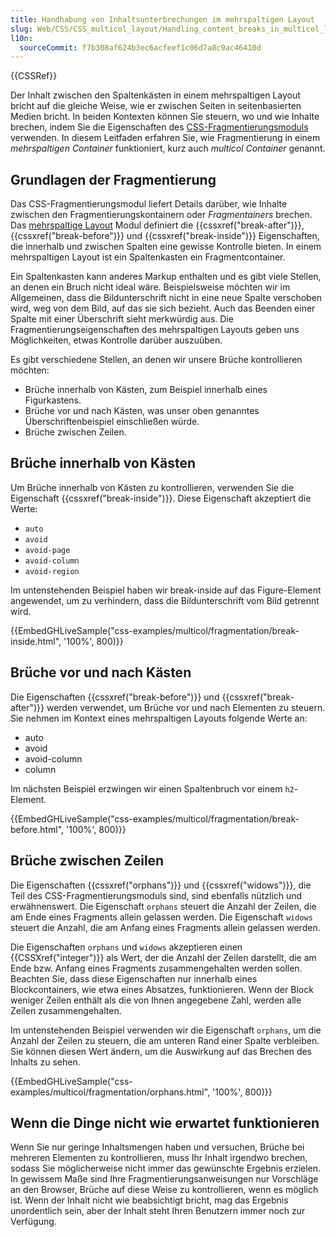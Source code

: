 ```yaml
---
title: Handhabung von Inhaltsunterbrechungen im mehrspaltigen Layout
slug: Web/CSS/CSS_multicol_layout/Handling_content_breaks_in_multicol_layout
l10n:
  sourceCommit: f7b308af624b3ec6acfeef1c06d7a8c9ac46410d
---
```


{{CSSRef}}

Der Inhalt zwischen den Spaltenkästen in einem mehrspaltigen Layout bricht auf die gleiche Weise, wie er zwischen Seiten in seitenbasierten Medien bricht. In beiden Kontexten können Sie steuern, wo und wie Inhalte brechen, indem Sie die Eigenschaften des [CSS-Fragmentierungsmoduls](/de/docs/Web/CSS/CSS_fragmentation) verwenden. In diesem Leitfaden erfahren Sie, wie Fragmentierung in einem _mehrspaltigen Container_ funktioniert, kurz auch _multicol Container_ genannt.

## Grundlagen der Fragmentierung

Das CSS-Fragmentierungsmodul liefert Details darüber, wie Inhalte zwischen den Fragmentierungskontainern oder _Fragmentainers_ brechen. Das [mehrspaltige Layout](/de/docs/Web/CSS/CSS_multicol_layout) Modul definiert die {{cssxref("break-after")}}, {{cssxref("break-before")}} und {{cssxref("break-inside")}} Eigenschaften, die innerhalb und zwischen Spalten eine gewisse Kontrolle bieten. In einem mehrspaltigen Layout ist ein Spaltenkasten ein Fragmentcontainer.

Ein Spaltenkasten kann anderes Markup enthalten und es gibt viele Stellen, an denen ein Bruch nicht ideal wäre. Beispielsweise möchten wir im Allgemeinen, dass die Bildunterschrift nicht in eine neue Spalte verschoben wird, weg von dem Bild, auf das sie sich bezieht. Auch das Beenden einer Spalte mit einer Überschrift sieht merkwürdig aus. Die Fragmentierungseigenschaften des mehrspaltigen Layouts geben uns Möglichkeiten, etwas Kontrolle darüber auszuüben.

Es gibt verschiedene Stellen, an denen wir unsere Brüche kontrollieren möchten:

- Brüche innerhalb von Kästen, zum Beispiel innerhalb eines Figurkastens.
- Brüche vor und nach Kästen, was unser oben genanntes Überschriftenbeispiel einschließen würde.
- Brüche zwischen Zeilen.

## Brüche innerhalb von Kästen

Um Brüche innerhalb von Kästen zu kontrollieren, verwenden Sie die Eigenschaft {{cssxref("break-inside")}}. Diese Eigenschaft akzeptiert die Werte:

- `auto`
- `avoid`
- `avoid-page`
- `avoid-column`
- `avoid-region`

Im untenstehenden Beispiel haben wir break-inside auf das Figure-Element angewendet, um zu verhindern, dass die Bildunterschrift vom Bild getrennt wird.

{{EmbedGHLiveSample("css-examples/multicol/fragmentation/break-inside.html", '100%', 800)}}

## Brüche vor und nach Kästen

Die Eigenschaften {{cssxref("break-before")}} und {{cssxref("break-after")}} werden verwendet, um Brüche vor und nach Elementen zu steuern. Sie nehmen im Kontext eines mehrspaltigen Layouts folgende Werte an:

- auto
- avoid
- avoid-column
- column

Im nächsten Beispiel erzwingen wir einen Spaltenbruch vor einem `h2`-Element.

{{EmbedGHLiveSample("css-examples/multicol/fragmentation/break-before.html", '100%', 800)}}

## Brüche zwischen Zeilen

Die Eigenschaften {{cssxref("orphans")}} und {{cssxref("widows")}}, die Teil des CSS-Fragmentierungsmoduls sind, sind ebenfalls nützlich und erwähnenswert. Die Eigenschaft `orphans` steuert die Anzahl der Zeilen, die am Ende eines Fragments allein gelassen werden. Die Eigenschaft `widows` steuert die Anzahl, die am Anfang eines Fragments allein gelassen werden.

Die Eigenschaften `orphans` und `widows` akzeptieren einen {{CSSXref("integer")}} als Wert, der die Anzahl der Zeilen darstellt, die am Ende bzw. Anfang eines Fragments zusammengehalten werden sollen. Beachten Sie, dass diese Eigenschaften nur innerhalb eines Blockcontainers, wie etwa eines Absatzes, funktionieren. Wenn der Block weniger Zeilen enthält als die von Ihnen angegebene Zahl, werden alle Zeilen zusammengehalten.

Im untenstehenden Beispiel verwenden wir die Eigenschaft `orphans`, um die Anzahl der Zeilen zu steuern, die am unteren Rand einer Spalte verbleiben. Sie können diesen Wert ändern, um die Auswirkung auf das Brechen des Inhalts zu sehen.

{{EmbedGHLiveSample("css-examples/multicol/fragmentation/orphans.html", '100%', 800)}}

## Wenn die Dinge nicht wie erwartet funktionieren

Wenn Sie nur geringe Inhaltsmengen haben und versuchen, Brüche bei mehreren Elementen zu kontrollieren, muss Ihr Inhalt irgendwo brechen, sodass Sie möglicherweise nicht immer das gewünschte Ergebnis erzielen. In gewissem Maße sind Ihre Fragmentierungsanweisungen nur Vorschläge an den Browser, Brüche auf diese Weise zu kontrollieren, wenn es möglich ist. Wenn der Inhalt nicht wie beabsichtigt bricht, mag das Ergebnis unordentlich sein, aber der Inhalt steht Ihren Benutzern immer noch zur Verfügung.
